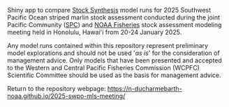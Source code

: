 Shiny app to compare [Stock Synthesis](https://vlab.noaa.gov/web/stock-synthesis/home) model runs for 2025 Southwest Pacific Ocean striped marlin stock assessment conducted during the joint Pacific Community ([SPC](https://fame.spc.int/key-work-areas/stock-assessment)) and [NOAA Fisheries](https://www.fisheries.noaa.gov/about/pacific-islands-fisheries-science-center) stock assessment modeling meeting held in Honolulu, Hawai'i from 20-24 January 2025.

Any model runs contained within this repository represent preliminary model explorations and should not be used '*as is*' for the consideration of management advice. Only models that have been presented and accepted to the Western and Central Pacific Fisheries Commission (WCPFC) Scientific Committee should be used as the basis for management advice.

Return to the repository webpage: <https://n-ducharmebarth-noaa.github.io/2025-swpo-mls-meeting/>


